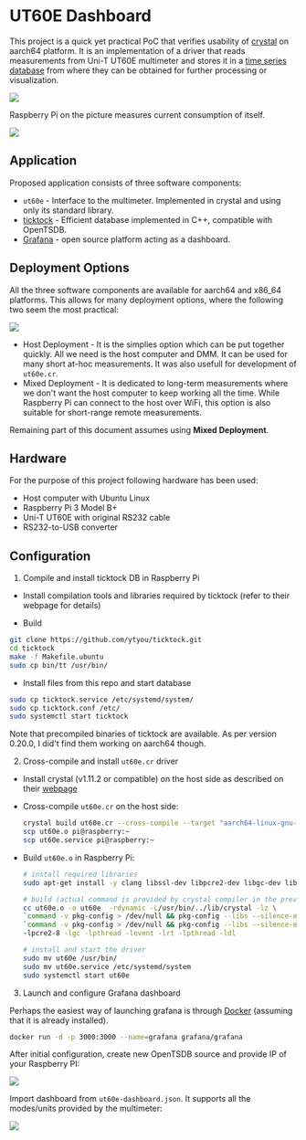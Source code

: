 # UT60E Dashboard

This project is a quick yet practical PoC that verifies usability of [crystal](https://crystal-lang.org/) on aarch64 platform. It is an implementation of a driver that reads measurements from Uni-T UT60E multimeter and stores it in a [time series database](https://en.wikipedia.org/wiki/Time_series_database) from where they can be obtained for further processing or visualization.

![](docs/hardware.jpg)

Raspberry Pi on the picture measures current consumption of itself.

![](docs/grafana-current.png)

## Application

Proposed application consists of three software components:

- `ut60e` - Interface to the multimeter. Implemented in crystal and using only its standard library.
- [ticktock](https://github.com/ytyou/ticktock.git) - Efficient database implemented in C++, compatible with OpenTSDB.
- [Grafana](https://grafana.com/grafana/) - open source platform acting as a dashboard.

## Deployment Options

All the three software components are available for aarch64 and x86_64 platforms. This allows for many deployment options, where the following two seem the most practical:

![](docs/deployment.png)

- Host Deployment - It is the simplies option which can be put together quickly. All we need is the host computer and DMM. It can be used for many short at-hoc measurements. It was also usefull for development of `ut60e.cr`.
- Mixed Deployment - It is dedicated to long-term measurements where we don't want the host computer to keep working all the time. While Raspberry Pi can connect to the host over WiFi, this option is also suitable for short-range remote measurements.

Remaining part of this document assumes using **Mixed Deployment**.

## Hardware

For the purpose of this project following hardware has been used: 

- Host computer with Ubuntu Linux
- Raspberry Pi 3 Model B+
- Uni-T UT60E with original RS232 cable
- RS232-to-USB converter

## Configuration

1. Compile and install ticktock DB in Raspberry Pi

- Install compilation tools and libraries required by ticktock (refer to their webpage for details)

- Build

```sh
git clone https://github.com/ytyou/ticktock.git
cd ticktock
make -f Makefile.ubuntu
sudo cp bin/tt /usr/bin/
```

- Install files from this repo and start database

```sh
sudo cp ticktock.service /etc/systemd/system/
sudo cp ticktock.conf /etc/
sudo systemctl start ticktock
```

Note that precompiled binaries of ticktock are available. As per version 0.20.0, I did't find them working on aarch64 though.

2. Cross-compile and install `ut60e.cr` driver
- Install crystal (v1.11.2 or compatible) on the host side as described on their [webpage](https://crystal-lang.org/install/)

- Cross-compile `ut60e.cr` on the host side:
  
  ```sh
  crystal build ut60e.cr --cross-compile --target "aarch64-linux-gnu-"
  scp ut60e.o pi@raspberry:~
  scp ut60e.service pi@raspberry:~
  ```

- Build `ut60e.o` in Raspberry Pi:
  
  ```sh
  # install required libraries
  sudo apt-get install -y clang libssl-dev libpcre2-dev libgc-dev libevent-dev zlib1g-dev
  
  # build (actual command is provided by crystal compiler in the previous step)
  cc ut60e.o -o ut60e  -rdynamic -L/usr/bin/../lib/crystal -lz \
  `command -v pkg-config > /dev/null && pkg-config --libs --silence-errors libssl || printf %s '-lssl -lcrypto'` \
  `command -v pkg-config > /dev/null && pkg-config --libs --silence-errors libcrypto || printf %s '-lcrypto'` \
  -lpcre2-8 -lgc -lpthread -levent -lrt -lpthread -ldl
  
  # install and start the driver
  sudo mv ut60e /usr/bin/
  sudo mv ut60e.service /etc/systemd/system
  sudo systemctl start ut60e
  ```
3. Launch and configure Grafana dashboard

Perhaps the easiest way of launching grafana is through [Docker](https://www.docker.com/) (assuming that it is already installed).

```sh
docker run -d -p 3000:3000 --name=grafana grafana/grafana
```

After initial configuration, create new OpenTSDB source and provide IP of your Raspberry PI:

![](docs/grafana-source.png)

Import dashboard from `ut60e-dashboard.json`. It supports all the modes/units provided by the multimeter:

![](docs/grafana-import.png)
